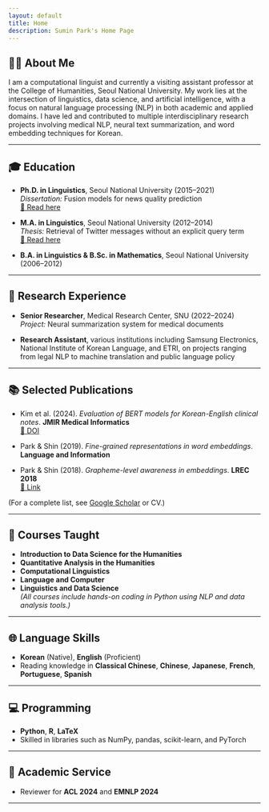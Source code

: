 ```yaml
---
layout: default
title: Home
description: Sumin Park's Home Page
---
```


## 🧑‍🏫 About Me

I am a computational linguist and currently a visiting assistant professor at the College of Humanities, Seoul National University. My work lies at the intersection of linguistics, data science, and artificial intelligence, with a focus on natural language processing (NLP) in both academic and applied domains. I have led and contributed to multiple interdisciplinary research projects involving medical NLP, neural text summarization, and word embedding techniques for Korean.

---

## 🎓 Education

- **Ph.D. in Linguistics**, Seoul National University (2015–2021)  
  *Dissertation:* Fusion models for news quality prediction  
  [📄 Read here](https://s-space.snu.ac.kr/handle/10371/177766)

- **M.A. in Linguistics**, Seoul National University (2012–2014)  
  *Thesis:* Retrieval of Twitter messages without an explicit query term  
  [📄 Read here](https://s-space.snu.ac.kr/handle/10371/131950)

- **B.A. in Linguistics & B.Sc. in Mathematics**, Seoul National University (2006–2012)

---

## 🧪 Research Experience

- **Senior Researcher**, Medical Research Center, SNU (2022–2024)  
  *Project:* Neural summarization system for medical documents

- **Research Assistant**, various institutions including Samsung Electronics, National Institute of Korean Language, and ETRI, on projects ranging from legal NLP to machine translation and public language policy

---

## 📚 Selected Publications

- Kim et al. (2024). *Evaluation of BERT models for Korean-English clinical notes*. **JMIR Medical Informatics**  
  [🔗 DOI](https://doi.org/10.2196/52897)

- Park & Shin (2019). *Fine-grained representations in word embeddings*. **Language and Information**

- Park & Shin (2018). *Grapheme-level awareness in embeddings*. **LREC 2018**  
  [🔗 Link](https://aclanthology.org/L18-1471)

(For a complete list, see [Google Scholar](https://github.com/suparklingmin) or CV.)

---

## 📖 Courses Taught

- **Introduction to Data Science for the Humanities**  
- **Quantitative Analysis in the Humanities**  
- **Computational Linguistics**  
- **Language and Computer**  
- **Linguistics and Data Science**  
*(All courses include hands-on coding in Python using NLP and data analysis tools.)*

---

## 🌐 Language Skills

- **Korean** (Native), **English** (Proficient)  
- Reading knowledge in **Classical Chinese**, **Chinese**, **Japanese**, **French**, **Portuguese**, **Spanish**

---

## 💻 Programming

- **Python**, **R**, **LaTeX**  
- Skilled in libraries such as NumPy, pandas, scikit-learn, and PyTorch

---

## 🤝 Academic Service

- Reviewer for **ACL 2024** and **EMNLP 2024**

---

